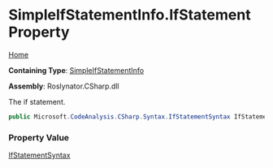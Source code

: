 # SimpleIfStatementInfo\.IfStatement Property

[Home](../../../../../README.md)

**Containing Type**: [SimpleIfStatementInfo](../README.md)

**Assembly**: Roslynator\.CSharp\.dll

  
The if statement\.

```csharp
public Microsoft.CodeAnalysis.CSharp.Syntax.IfStatementSyntax IfStatement { get; }
```

### Property Value

[IfStatementSyntax](https://docs.microsoft.com/en-us/dotnet/api/microsoft.codeanalysis.csharp.syntax.ifstatementsyntax)

